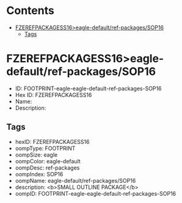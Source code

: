 



Contents
========

* [FZEREFPACKAGESS16>eagle-default/ref-packages/SOP16](#fzerefpackagess16eagle-defaultref-packagessop16)
	* [Tags](#tags)

# FZEREFPACKAGESS16>eagle-default/ref-packages/SOP16

- ID: FOOTPRINT-eagle-eagle-default-ref-packages-SOP16
- Hex ID: FZEREFPACKAGESS16
- Name: 
- Description: 

## Tags

- hexID: FZEREFPACKAGESS16
- oompType: FOOTPRINT
- oompSize: eagle
- oompColor: eagle-default
- oompDesc: ref-packages
- oompIndex: SOP16
- oompName: eagle-default/ref-packages/SOP16
- description: &lt;b&gt;SMALL OUTLINE PACKAGE&lt;/b&gt;
- oompID: FOOTPRINT-eagle-eagle-default-ref-packages-SOP16
